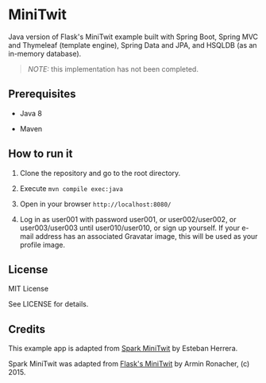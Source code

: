 # MiniTwit

Java version of Flask's MiniTwit example built with Spring Boot, Spring MVC
and Thymeleaf (template engine), Spring Data and JPA, and HSQLDB (as an in-memory database).

> *NOTE:* this implementation has not been completed.

## Prerequisites

- Java 8

- Maven

## How to run it

1. Clone the repository and go to the root directory.

2. Execute `mvn compile exec:java`

3. Open in your browser `http://localhost:8080/`

4. Log in as user001 with password user001, or user002/user002, or user003/user003 until user010/user010, or sign up yourself. If your e-mail address has an associated Gravatar image, this will be used as your profile image.

## License
MIT License

See LICENSE for details.

## Credits

This example app is adapted from [Spark MiniTwit](https://github.com/eh3rrera/minitwit) by Esteban Herrera.

Spark MiniTwit was adapted from [Flask's MiniTwit](https://github.com/pallets/flask/tree/master/examples/minitwit) by Armin Ronacher, (c) 2015.
